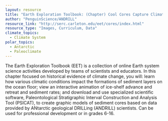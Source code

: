 ```yaml
---
layout: resource
title: "Earth Exploration Toolbook: (Chapter) Cool Cores Capture Climate Change "
author: "PenguinScience/ANDRILL"
resource_link: "http://serc.carleton.edu/eet/cores/index.html"
resource_type: "Images, Curriculum, Data"
climate_topics:
  - Climate System
polar_topics:
  - Antarctic
  - Paleoclimate
---
```


The Earth Exploration Toolbook (EET) is a collection of online Earth system science activities developed by teams of scientists and educators.  In this chapter focused on historical evidence of climate change, you will: learn how various climatic conditions impact the formations of sediment layers on the ocean floor; view an interactive animation of ice-shelf advance and retreat and sediment rates; and download and use specialized scientific software, Paleontological Stratigraphic Interval Construction and Analysis Tool (PSICAT), to create graphic models of sediment cores based on data provided by ANtarctic geological DRILLing (ANDRILL) scientists.  Can be used for professional development or in grades 6-16.
